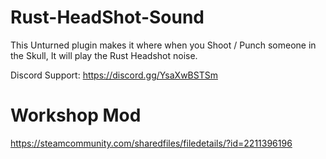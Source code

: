 # Rust-HeadShot-Sound

This Unturned plugin makes it where when you Shoot / Punch someone in the Skull, It will play the Rust Headshot noise.

Discord Support: https://discord.gg/YsaXwBSTSm

# Workshop Mod
https://steamcommunity.com/sharedfiles/filedetails/?id=2211396196
